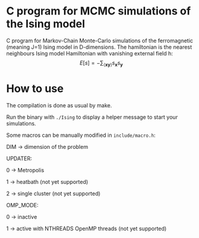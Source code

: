 # C program for MCMC simulations of the Ising model
C program for Markov-Chain Monte-Carlo simulations of the ferromagnetic (meaning J=1) Ising model in D-dimensions. The hamiltonian is
the nearest neighbours Ising model Hamiltonian with vanishing external field h: 
$$E[s]=-\sum_{\langle \textbf{x} \textbf{y}\rangle}s_{\textbf{x}} s_{\textbf{y}}$$

# How to use
The compilation is done as usual by make.

Run the binary with `./Ising` to display a helper message to start your simulations.

Some macros can be manually modified in `include/macro.h`:

DIM $\rightarrow$ dimension of the problem 

UPDATER:

0 $\rightarrow$ Metropolis

1 $\rightarrow$ heatbath (not yet supported)

2 $\rightarrow$ single cluster (not yet supported)

OMP_MODE:

0 $\rightarrow$ inactive

1 $\rightarrow$ active with NTHREADS OpenMP threads (not yet supported)
